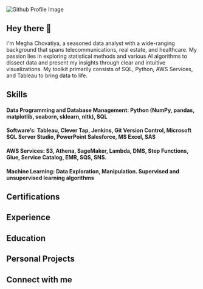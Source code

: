 ![Github Profile Image](https://github.com/MeghaChovatiya2211/MeghaChovatiya2211/assets/30754852/dde97075-ad0b-499d-be28-509c818c4d25)

## Hey there 👋

I'm Megha Chovatiya, a seasoned data analyst with a wide-ranging background that spans telecommunications, real estate, and healthcare. My passion lies in exploring statistical methods and various AI algorithms to dissect data and present my insights through clear and intuitive visualizations. My toolkit primarily consists of SQL, Python, AWS Services, and Tableau to bring data to life.

## Skills

#### Data Programming and Database Management: Python (NumPy, pandas, matplotlib, seaborn, sklearn, nltk), SQL
#### Software’s: Tableau, Clever Tap, Jenkins, Git Version Control, Microsoft SQL Server Studio, PowerPoint Salesforce, MS Excel, SAS
#### AWS Services: S3, Athena, SageMaker, Lambda, DMS, Step Functions, Glue, Service Catalog, EMR, SQS, SNS.
#### Machine Learning: Data Exploration, Manipulation. Supervised and unsupervised learning algorithms

## Certifications 


## Experience 


## Education 



## Personal Projects 


## Connect with me 












